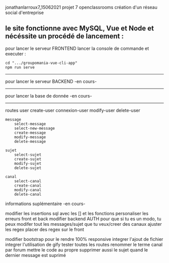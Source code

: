 jonathanlarroux7_15062021
projet 7 openclassrooms
création d'un réseau social d'entreprise


le site fonctionne avec MySQL, Vue et Node et nécéssite un procédé de lancement : 
--------------------------------

pour lancer le serveur FRONTEND
	lancer la console de commande et executer :

	cd ".../groupomania-vue-cli-app"
	npm run serve

-------------------------------

pour lancer le serveur BACKEND
-en cours-

-------------------------------

pour lancer la base de donnée
-en cours-

-------------------------------
routes
	user
		create-user
		connexion-user
		modify-user
		delete-user

	message
		select-message
		select-new-message
		create-message
		modify-message
		delete-message
	
	sujet
		select-sujet
		create-sujet
		modify-sujet
		delete-sujet

	canal
		select-canal
		create-canal
		modify-canal
		delete-canal

informations suplémentaire
-en cours-

modifier les insertions sql avec les [] et les fonctions 
personaliser les erreurs front et back
modifier backend AUTH pour que si tu es un modo, tu peux modifer tout les messages/sujet que tu veux/creer des canaux
ajuster les regex
placer des regex sur le front

modifier bootstrap pour le rendre 100% responsive
integrer l'ajout de fichier
integrer l'utilisation de gify
tester toutes les routes
renommer le terme canal par forum
mettre le code au propre
supprimer aussi le sujet quand le dernier message est suprimé